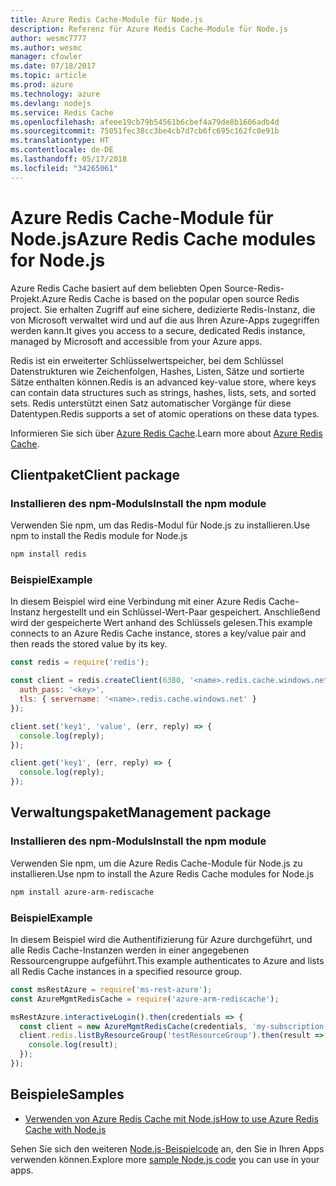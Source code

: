 ```yaml
---
title: Azure Redis Cache-Module für Node.js
description: Referenz für Azure Redis Cache-Module für Node.js
author: wesmc7777
ms.author: wesmc
manager: cfowler
ms.date: 07/18/2017
ms.topic: article
ms.prod: azure
ms.technology: azure
ms.devlang: nodejs
ms.service: Redis Cache
ms.openlocfilehash: afeee19cb79b54561b6cbef4a79de8b1606adb4d
ms.sourcegitcommit: 75051fec38cc3be4cb7d7cb6fc695c162fc0e91b
ms.translationtype: HT
ms.contentlocale: de-DE
ms.lasthandoff: 05/17/2018
ms.locfileid: "34265061"
---
```

# <a name="azure-redis-cache-modules-for-nodejs"></a><span data-ttu-id="a76cf-103">Azure Redis Cache-Module für Node.js</span><span class="sxs-lookup"><span data-stu-id="a76cf-103">Azure Redis Cache modules for Node.js</span></span>

<span data-ttu-id="a76cf-104">Azure Redis Cache basiert auf dem beliebten Open Source-Redis-Projekt.</span><span class="sxs-lookup"><span data-stu-id="a76cf-104">Azure Redis Cache is based on the popular open source Redis project.</span></span> <span data-ttu-id="a76cf-105">Sie erhalten Zugriff auf eine sichere, dedizierte Redis-Instanz, die von Microsoft verwaltet wird und auf die aus Ihren Azure-Apps zugegriffen werden kann.</span><span class="sxs-lookup"><span data-stu-id="a76cf-105">It gives you access to a secure, dedicated Redis instance, managed by Microsoft and accessible from your Azure apps.</span></span>

<span data-ttu-id="a76cf-106">Redis ist ein erweiterter Schlüsselwertspeicher, bei dem Schlüssel Datenstrukturen wie Zeichenfolgen, Hashes, Listen, Sätze und sortierte Sätze enthalten können.</span><span class="sxs-lookup"><span data-stu-id="a76cf-106">Redis is an advanced key-value store, where keys can contain data structures such as strings, hashes, lists, sets, and sorted sets.</span></span> <span data-ttu-id="a76cf-107">Redis unterstützt einen Satz automatischer Vorgänge für diese Datentypen.</span><span class="sxs-lookup"><span data-stu-id="a76cf-107">Redis supports a set of atomic operations on these data types.</span></span>

<span data-ttu-id="a76cf-108">Informieren Sie sich über [Azure Redis Cache](https://docs.microsoft.com/azure/redis-cache/).</span><span class="sxs-lookup"><span data-stu-id="a76cf-108">Learn more about [Azure Redis Cache](https://docs.microsoft.com/azure/redis-cache/).</span></span>

## <a name="client-package"></a><span data-ttu-id="a76cf-109">Clientpaket</span><span class="sxs-lookup"><span data-stu-id="a76cf-109">Client package</span></span>

### <a name="install-the-npm-module"></a><span data-ttu-id="a76cf-110">Installieren des npm-Moduls</span><span class="sxs-lookup"><span data-stu-id="a76cf-110">Install the npm module</span></span>

<span data-ttu-id="a76cf-111">Verwenden Sie npm, um das Redis-Modul für Node.js zu installieren.</span><span class="sxs-lookup"><span data-stu-id="a76cf-111">Use npm to install the Redis module for Node.js</span></span>

```bash
npm install redis
```

### <a name="example"></a><span data-ttu-id="a76cf-112">Beispiel</span><span class="sxs-lookup"><span data-stu-id="a76cf-112">Example</span></span>

<span data-ttu-id="a76cf-113">In diesem Beispiel wird eine Verbindung mit einer Azure Redis Cache-Instanz hergestellt und ein Schlüssel-Wert-Paar gespeichert. Anschließend wird der gespeicherte Wert anhand des Schlüssels gelesen.</span><span class="sxs-lookup"><span data-stu-id="a76cf-113">This example connects to an Azure Redis Cache instance, stores a key/value pair and then reads the stored value by its key.</span></span>

```javascript
const redis = require('redis');

const client = redis.createClient(6380, '<name>.redis.cache.windows.net', {
  auth_pass: '<key>',
  tls: { servername: '<name>.redis.cache.windows.net' }
});

client.set('key1', 'value', (err, reply) => {
  console.log(reply);
});

client.get('key1', (err, reply) => {
  console.log(reply);
});
```

## <a name="management-package"></a><span data-ttu-id="a76cf-114">Verwaltungspaket</span><span class="sxs-lookup"><span data-stu-id="a76cf-114">Management package</span></span>

### <a name="install-the-npm-module"></a><span data-ttu-id="a76cf-115">Installieren des npm-Moduls</span><span class="sxs-lookup"><span data-stu-id="a76cf-115">Install the npm module</span></span>

<span data-ttu-id="a76cf-116">Verwenden Sie npm, um die Azure Redis Cache-Module für Node.js zu installieren.</span><span class="sxs-lookup"><span data-stu-id="a76cf-116">Use npm to install the Azure Redis Cache modules for Node.js</span></span>

```bash
npm install azure-arm-rediscache
```

### <a name="example"></a><span data-ttu-id="a76cf-117">Beispiel</span><span class="sxs-lookup"><span data-stu-id="a76cf-117">Example</span></span>

<span data-ttu-id="a76cf-118">In diesem Beispiel wird die Authentifizierung für Azure durchgeführt, und alle Redis Cache-Instanzen werden in einer angegebenen Ressourcengruppe aufgeführt.</span><span class="sxs-lookup"><span data-stu-id="a76cf-118">This example authenticates to Azure and lists all Redis Cache instances in a specified resource group.</span></span>

```javascript
const msRestAzure = require('ms-rest-azure');
const AzureMgmtRedisCache = require('azure-arm-rediscache');

msRestAzure.interactiveLogin().then(credentials => {
  const client = new AzureMgmtRedisCache(credentials, 'my-subscription-id');
  client.redis.listByResourceGroup('testResourceGroup').then(result => {
    console.log(result);
  });
});
```


## <a name="samples"></a><span data-ttu-id="a76cf-119">Beispiele</span><span class="sxs-lookup"><span data-stu-id="a76cf-119">Samples</span></span>

* [<span data-ttu-id="a76cf-120">Verwenden von Azure Redis Cache mit Node.js</span><span class="sxs-lookup"><span data-stu-id="a76cf-120">How to use Azure Redis Cache with Node.js</span></span>](https://docs.microsoft.com/azure/redis-cache/cache-nodejs-get-started)

<span data-ttu-id="a76cf-121">Sehen Sie sich den weiteren [Node.js-Beispielcode](https://azure.microsoft.com/resources/samples/?platform=nodejs) an, den Sie in Ihren Apps verwenden können.</span><span class="sxs-lookup"><span data-stu-id="a76cf-121">Explore more [sample Node.js code](https://azure.microsoft.com/resources/samples/?platform=nodejs) you can use in your apps.</span></span>
